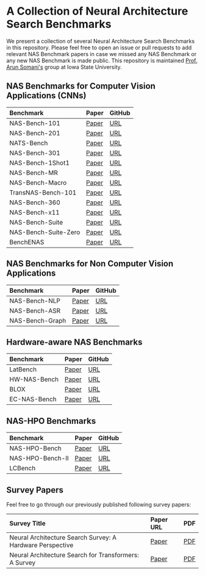 # A Collection of Neural Architecture Search Benchmarks

We present a collection of several Neural Architecture Search Benchmarks in this repository. Please feel free to open an issue or pull requests to add relevant NAS Benchmark papers in case we missed any NAS Benchmark or any new NAS Benchmark is made public. This repository is maintained [Prof. Arun Somani's](http://class.ece.iastate.edu/arun/) group at Iowa State University.

## NAS Benchmarks for Computer Vision Applications (CNNs)


| Benchmark | Paper         | GitHub                  |
|:--------------------------------------------------------------------------------------------------------|:--------------|:-----------------------|
| NAS-Bench-101 | [Paper](https://arxiv.org/pdf/1902.09635.pdf) |  [URL](https://github.com/google-research/nasbench) |
| NAS-Bench-201 | [Paper](https://arxiv.org/pdf/2001.00326.pdf) |  [URL](https://github.com/D-X-Y/NAS-Bench-201) |
| NATS-Bench | [Paper](https://arxiv.org/pdf/2009.00437.pdf) |  [URL](https://github.com/D-X-Y/NATS-Bench) |
| NAS-Bench-301 | [Paper](https://arxiv.org/pdf/2008.09777.pdf) |  [URL](https://github.com/automl/nasbench301) |
| NAS-Bench-1Shot1 | [Paper](https://arxiv.org/pdf/2001.10422.pdf) |  [URL](https://github.com/automl/nasbench-1shot1) |
| NAS-Bench-MR | [Paper](https://arxiv.org/pdf/2103.13253.pdf) |  [URL](https://github.com/dingmyu/NCP) |
| NAS-Bench-Macro | [Paper](https://arxiv.org/pdf/2103.11922.pdf) |  [URL](https://github.com/xiusu/NAS-Bench-Macro) |
| TransNAS-Bench-101 | [Paper](https://arxiv.org/pdf/2105.11871.pdf) |  [URL](https://github.com/kmdanielduan/TransNASBench) |
| NAS-Bench-360 | [Paper](https://arxiv.org/pdf/2110.05668.pdf) |  [URL](https://github.com/rtu715/NAS-Bench-360) |
| NAS-Bench-x11 | [Paper](https://arxiv.org/pdf/2111.03602.pdf) |  [URL](https://github.com/automl/nas-bench-x11) |
| NAS-Bench-Suite | [Paper](https://arxiv.org/pdf/2201.13396.pdf) |  [URL](https://github.com/automl/NASLib) |
| NAS-Bench-Suite-Zero | [Paper](https://arxiv.org/pdf/2210.03230.pdf) |  [URL](https://github.com/automl/naslib/tree/zerocost) |
| BenchENAS | [Paper](https://arxiv.org/pdf/2108.03856.pdf) |  [URL](https://benchenas.com/) |






## NAS Benchmarks for Non Computer Vision Applications

| Benchmark | Paper         | GitHub                  |
|:--------------------------------------------------------------------------------------------------------|:--------------|:-----------------------|
| NAS-Bench-NLP | [Paper](https://arxiv.org/pdf/2006.07116.pdf) |  [URL](https://github.com/fmsnew/nas-bench-nlp-release) |
| NAS-Bench-ASR | [Paper](https://openreview.net/pdf?id=CU0APx9LMaL) |  [URL](https://github.com/SamsungLabs/nb-asr) |
| NAS-Bench-Graph | [Paper](https://arxiv.org/pdf/2206.09166.pdf) |  [URL](https://github.com/THUMNLab/NAS-Bench-Graph) |





## Hardware-aware NAS Benchmarks

| Benchmark | Paper         | GitHub                  |
|:--------------------------------------------------------------------------------------------------------|:--------------|:-----------------------|
| LatBench | [Paper](https://arxiv.org/pdf/2007.08668.pdf) |  [URL](https://github.com/SamsungLabs/eagle) |
| HW-NAS-Bench | [Paper](https://arxiv.org/pdf/2103.10584.pdf) |  [URL](https://github.com/RICE-EIC/HW-NAS-Bench) |
| BLOX | [Paper](https://arxiv.org/pdf/2210.07271.pdf) |  [URL](https://github.com/SamsungLabs/blox) |
| EC-NAS-Bench | [Paper](https://arxiv.org/pdf/2210.06015.pdf) |  [URL](https://github.com/PedramBakh/EC-NAS-Bench) |




## NAS-HPO Benchmarks


| Benchmark | Paper         | GitHub                  |
|:--------------------------------------------------------------------------------------------------------|:--------------|:-----------------------|
| NAS-HPO-Bench | [Paper](https://arxiv.org/pdf/1905.04970.pdf) |  [URL](https://github.com/automl/nas_benchmarks) |
| NAS-HPO-Bench-II | [Paper](https://arxiv.org/pdf/2110.10165.pdf) |  [URL](https://github.com/yoichii/nashpobench2api) |
| LCBench | [Paper](https://arxiv.org/pdf/2006.13799.pdf) |  [URL](https://github.com/automl/LCBench) |



## Survey Papers

Feel free to go through our previously published following survey papers:

| Survey Title | Paper URL         | PDF                  |
|:--------------------------------------------------------------------------------------------------------|:--------------|:-----------------------|
| Neural Architecture Search Survey: A Hardware Perspective | [Paper](https://dl.acm.org/doi/full/10.1145/3524500) |  [PDF](https://dl.acm.org/doi/pdf/10.1145/3524500) |
| Neural Architecture Search for Transformers: A Survey | [Paper](https://ieeexplore.ieee.org/document/9913476) |  [PDF](https://ieeexplore.ieee.org/stamp/stamp.jsp?tp=&arnumber=9913476) |





